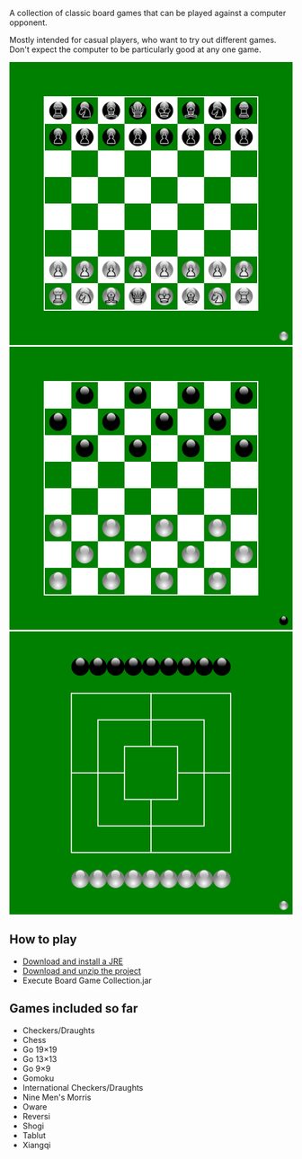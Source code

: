 A collection of classic board games that can be played against a computer opponent.

Mostly intended for casual players, who want to try out different games. Don't expect the computer to be particularly good at any one game.

![Chess initial position](img/screenshots/chess.png) ![Checkers initial position](img/screenshots/checkers.png) ![Nine Men's Morris initial position](img/screenshots/morris.png)

## How to play

- [Download and install a JRE](https://adoptium.net/temurin/releases/)
- [Download and unzip the project](https://github.com/Michi83/boardgamecollection/archive/refs/heads/main.zip)
- Execute Board Game Collection.jar

## Games included so far

- Checkers/Draughts
- Chess
- Go 19×19
- Go 13×13
- Go 9×9
- Gomoku
- International Checkers/Draughts
- Nine Men's Morris
- Oware
- Reversi
- Shogi
- Tablut
- Xiangqi